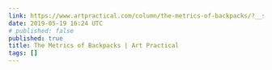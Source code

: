 ```yaml
---
link: https://www.artpractical.com/column/the-metrics-of-backpacks/?__s=tvcbwpb5jii3twkmchsn
date: 2019-05-19 16:24 UTC
# published: false
published: true
title: The Metrics of Backpacks | Art Practical
tags: []
---
```



